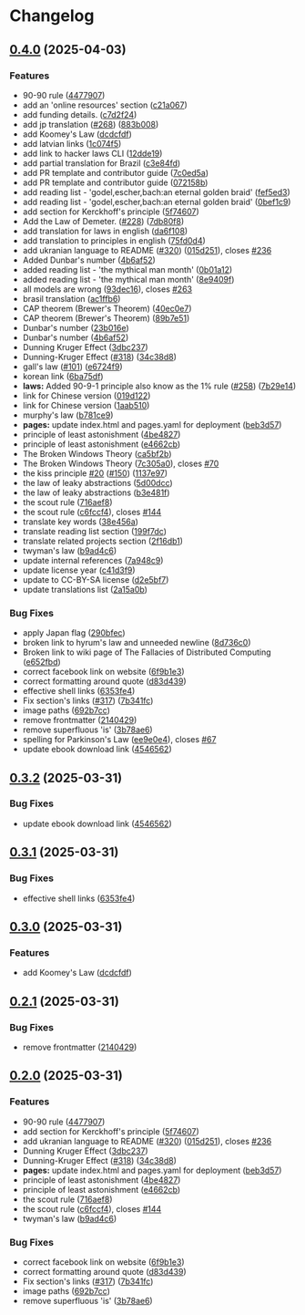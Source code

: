 # Changelog

## [0.4.0](https://github.com/alejandrosuarez/hacker-laws/compare/v0.3.2...v0.4.0) (2025-04-03)


### Features

* 90-90 rule ([4477907](https://github.com/alejandrosuarez/hacker-laws/commit/44779074caa6495198214100e5bd0a886cc1e680))
* add an 'online resources' section ([c21a067](https://github.com/alejandrosuarez/hacker-laws/commit/c21a06765b9677620ebca19cbd0c32d1b5ac2d9c))
* add funding details. ([c7d2f24](https://github.com/alejandrosuarez/hacker-laws/commit/c7d2f241ebf07ac918974d89ecb10068d8879791))
* add jp translation ([#268](https://github.com/alejandrosuarez/hacker-laws/issues/268)) ([883b008](https://github.com/alejandrosuarez/hacker-laws/commit/883b0083c5f7b0a98a275dc2acb6857804b1d8ae))
* add Koomey's Law ([dcdcfdf](https://github.com/alejandrosuarez/hacker-laws/commit/dcdcfdfc25ee121b6bcb931a71e185fa7ffeedcd))
* add latvian links ([1c074f5](https://github.com/alejandrosuarez/hacker-laws/commit/1c074f53bd5bf0ec109b0d2851a997b3a9900f0d))
* add link to hacker laws CLI ([12dde19](https://github.com/alejandrosuarez/hacker-laws/commit/12dde19ccae9496e0d57596b55498643de7df926))
* add partial translation for Brazil ([c3e84fd](https://github.com/alejandrosuarez/hacker-laws/commit/c3e84fd75b79df8fcf0cb0726683401dbe8016dc))
* add PR template and contributor guide ([7c0ed5a](https://github.com/alejandrosuarez/hacker-laws/commit/7c0ed5a9319df95bd1b330dc4342916e0077d0c2))
* add PR template and contributor guide ([072158b](https://github.com/alejandrosuarez/hacker-laws/commit/072158be3a98650b775a1b102c794c0c909f8c39))
* add reading list - 'godel,escher,bach:an eternal golden braid' ([fef5ed3](https://github.com/alejandrosuarez/hacker-laws/commit/fef5ed33d9d19aa4eeafe93e4550723107ccbf36))
* add reading list - 'godel,escher,bach:an eternal golden braid' ([0bef1c9](https://github.com/alejandrosuarez/hacker-laws/commit/0bef1c9a2ce06a0192fe1e03723e3a79503d3a45))
* add section for Kerckhoff's principle ([5f74607](https://github.com/alejandrosuarez/hacker-laws/commit/5f74607c63d3a76009ec0546ba515f8f7c1d3864))
* Add the Law of Demeter. ([#228](https://github.com/alejandrosuarez/hacker-laws/issues/228)) ([7db80f8](https://github.com/alejandrosuarez/hacker-laws/commit/7db80f8e4f652b53783be57cc260ada281ed6c02))
* add translation for laws in english ([da6f108](https://github.com/alejandrosuarez/hacker-laws/commit/da6f108890b6d9d1e46961dcf521e29a79611c77))
* add translation to principles in english ([75fd0d4](https://github.com/alejandrosuarez/hacker-laws/commit/75fd0d40fb88c2134a0695ba73ec65be21939333))
* add ukranian language to README ([#320](https://github.com/alejandrosuarez/hacker-laws/issues/320)) ([015d251](https://github.com/alejandrosuarez/hacker-laws/commit/015d25197f808d66c4dfebcdd0b54675af6a3eae)), closes [#236](https://github.com/alejandrosuarez/hacker-laws/issues/236)
* Added Dunbar's number ([4b6af52](https://github.com/alejandrosuarez/hacker-laws/commit/4b6af52e6061e5e0bb7355b9110ae6c0cf88de03))
* added reading list - 'the mythical man month' ([0b01a12](https://github.com/alejandrosuarez/hacker-laws/commit/0b01a12bceef9054b13c28e7f47b4a71ec75e527))
* added reading list - 'the mythical man month' ([8e9409f](https://github.com/alejandrosuarez/hacker-laws/commit/8e9409fb844037a5d7b4642d9b6a2700ac453937))
* all models are wrong ([93dec16](https://github.com/alejandrosuarez/hacker-laws/commit/93dec16bc9d2517c7de5fcc5533b124cdcae812a)), closes [#263](https://github.com/alejandrosuarez/hacker-laws/issues/263)
* brasil translation ([ac1ffb6](https://github.com/alejandrosuarez/hacker-laws/commit/ac1ffb6214c5e2286a2f3744c14dab717a7f5267))
* CAP theorem (Brewer's Theorem) ([40ec0e7](https://github.com/alejandrosuarez/hacker-laws/commit/40ec0e7d0e10245ff5d4d09d9ee37d9453c9120f))
* CAP theorem (Brewer's Theorem) ([89b7e51](https://github.com/alejandrosuarez/hacker-laws/commit/89b7e515c837aafde6e122738ce347ef361b3259))
* Dunbar's number ([23b016e](https://github.com/alejandrosuarez/hacker-laws/commit/23b016eb93c796dee53f4ac8bc92ca480c3e2f1d))
* Dunbar's number ([4b6af52](https://github.com/alejandrosuarez/hacker-laws/commit/4b6af52e6061e5e0bb7355b9110ae6c0cf88de03))
* Dunning Kruger Effect ([3dbc237](https://github.com/alejandrosuarez/hacker-laws/commit/3dbc237c1f1c59e809969320cc0ae4347a4b45c3))
* Dunning-Kruger Effect ([#318](https://github.com/alejandrosuarez/hacker-laws/issues/318)) ([34c38d8](https://github.com/alejandrosuarez/hacker-laws/commit/34c38d87edba4b0e36d2ad9488b97d0c77f9b550))
* gall's law ([#101](https://github.com/alejandrosuarez/hacker-laws/issues/101)) ([e6724f9](https://github.com/alejandrosuarez/hacker-laws/commit/e6724f97f894c06ae5f1772ec28fa67f95a6ed8d))
* korean link ([6ba75df](https://github.com/alejandrosuarez/hacker-laws/commit/6ba75df511b41aa4324747b2ba9c575ce08d7cd9))
* **laws:** Added 90-9-1 principle also know as the 1% rule ([#258](https://github.com/alejandrosuarez/hacker-laws/issues/258)) ([7b29e14](https://github.com/alejandrosuarez/hacker-laws/commit/7b29e14144fba96c345ac382e9cf1d8bbdfe9dfc))
* link for Chinese version ([019d122](https://github.com/alejandrosuarez/hacker-laws/commit/019d1228aa35f737232a3e71a2d6eb19f770d788))
* link for Chinese version ([1aab510](https://github.com/alejandrosuarez/hacker-laws/commit/1aab510db419558f571459270479211d60f3229e))
* murphy's law ([b781ce9](https://github.com/alejandrosuarez/hacker-laws/commit/b781ce9d4d3f61405cf927478480cb108fba0ac2))
* **pages:** update index.html and pages.yaml for deployment ([beb3d57](https://github.com/alejandrosuarez/hacker-laws/commit/beb3d57a6a5a3a38aa9e692ed13eb01060b85ded))
* principle of least astonishment ([4be4827](https://github.com/alejandrosuarez/hacker-laws/commit/4be482731b6a6009453af7d303d3cd2470a2e73e))
* principle of least astonishment ([e4662cb](https://github.com/alejandrosuarez/hacker-laws/commit/e4662cbc27d04fb968220837633034420b7fb11a))
* The Broken Windows Theory ([ca5bf2b](https://github.com/alejandrosuarez/hacker-laws/commit/ca5bf2b94066b5be92c33637bd5e2c00b50b8571))
* The Broken Windows Theory ([7c305a0](https://github.com/alejandrosuarez/hacker-laws/commit/7c305a061a796dcba93bb7a1999479f811305fab)), closes [#70](https://github.com/alejandrosuarez/hacker-laws/issues/70)
* the kiss principle [#20](https://github.com/alejandrosuarez/hacker-laws/issues/20) ([#150](https://github.com/alejandrosuarez/hacker-laws/issues/150)) ([1137e97](https://github.com/alejandrosuarez/hacker-laws/commit/1137e9723a1f56fd7c844c23759b73cb6d8bf633))
* the law of leaky abstractions ([5d00dcc](https://github.com/alejandrosuarez/hacker-laws/commit/5d00dcc83f540d041b8faac2231e1365dd6baf0f))
* the law of leaky abstractions ([b3e481f](https://github.com/alejandrosuarez/hacker-laws/commit/b3e481f7134c6333a85acb0057f3a240cd9b2276))
* the scout rule ([716aef8](https://github.com/alejandrosuarez/hacker-laws/commit/716aef807e758bd8df976f323089db525da9f708))
* the scout rule ([c6fccf4](https://github.com/alejandrosuarez/hacker-laws/commit/c6fccf4978d9483637fba8c7887127abad3de581)), closes [#144](https://github.com/alejandrosuarez/hacker-laws/issues/144)
* translate key words ([38e456a](https://github.com/alejandrosuarez/hacker-laws/commit/38e456ac95c6a6841086b4ba087727a7f4c32eea))
* translate reading list section ([199f7dc](https://github.com/alejandrosuarez/hacker-laws/commit/199f7dc5c284f3c922a7c9a89d4de55fda39cd10))
* translate related projects section ([2f16db1](https://github.com/alejandrosuarez/hacker-laws/commit/2f16db1b4a021cee1e98e282cf761b15e459cb2d))
* twyman's law ([b9ad4c6](https://github.com/alejandrosuarez/hacker-laws/commit/b9ad4c6f99f991a1bda9a2cfdddef62787e6ae82))
* update internal references ([7a948c9](https://github.com/alejandrosuarez/hacker-laws/commit/7a948c97ee57484928e4089d516ff7016f49c11c))
* update license year ([c41d3f9](https://github.com/alejandrosuarez/hacker-laws/commit/c41d3f9d4c3a0a64043e71f90c61bb26499d4525))
* update to CC-BY-SA license ([d2e5bf7](https://github.com/alejandrosuarez/hacker-laws/commit/d2e5bf762d2972fbd5bacf3b14c4ba10fff71a84))
* update translations list ([2a15a0b](https://github.com/alejandrosuarez/hacker-laws/commit/2a15a0b0d5e63ac8803dcf86ee0d50d986d9d8cb))


### Bug Fixes

* apply Japan flag ([290bfec](https://github.com/alejandrosuarez/hacker-laws/commit/290bfec30ee222974bbcba64118859c413d6223a))
* broken link to hyrum's law and unneeded newline ([8d736c0](https://github.com/alejandrosuarez/hacker-laws/commit/8d736c0462ac469657729654d9b26074b2febdea))
* Broken link to wiki page of The Fallacies of Distributed Computing ([e652fbd](https://github.com/alejandrosuarez/hacker-laws/commit/e652fbdd545264118fe832e0cdc49829d4bf09e4))
* correct facebook link on website ([6f9b1e3](https://github.com/alejandrosuarez/hacker-laws/commit/6f9b1e33345bc1332428f0fba8c7aa2900147500))
* correct formatting around quote ([d83d439](https://github.com/alejandrosuarez/hacker-laws/commit/d83d439df89e8af50ae53bafa3a791f8d92a6991))
* effective shell links ([6353fe4](https://github.com/alejandrosuarez/hacker-laws/commit/6353fe4b8f044456d66dac0af950e41989c56c5a))
* Fix section's links ([#317](https://github.com/alejandrosuarez/hacker-laws/issues/317)) ([7b341fc](https://github.com/alejandrosuarez/hacker-laws/commit/7b341fc0d205f076e25ff8fedb972e652201c3c6))
* image paths ([692b7cc](https://github.com/alejandrosuarez/hacker-laws/commit/692b7cca1a97eb62384db170297b504f51ea408e))
* remove frontmatter ([2140429](https://github.com/alejandrosuarez/hacker-laws/commit/2140429b959a8284b452c3fa05e1c9fd03e5ebab))
* remove superfluous 'is' ([3b78ae6](https://github.com/alejandrosuarez/hacker-laws/commit/3b78ae65f02fca457bb8adbf113135e1ed042a46))
* spelling for Parkinson's Law ([ee9e0e4](https://github.com/alejandrosuarez/hacker-laws/commit/ee9e0e468b50c11488ec6641b7427dd4d08296ac)), closes [#67](https://github.com/alejandrosuarez/hacker-laws/issues/67)
* update ebook download link ([4546562](https://github.com/alejandrosuarez/hacker-laws/commit/454656237d9508c8fadafffbc1c1286fc134f8cf))

## [0.3.2](https://github.com/dwmkerr/hacker-laws/compare/v0.3.1...v0.3.2) (2025-03-31)


### Bug Fixes

* update ebook download link ([4546562](https://github.com/dwmkerr/hacker-laws/commit/454656237d9508c8fadafffbc1c1286fc134f8cf))

## [0.3.1](https://github.com/dwmkerr/hacker-laws/compare/v0.3.0...v0.3.1) (2025-03-31)


### Bug Fixes

* effective shell links ([6353fe4](https://github.com/dwmkerr/hacker-laws/commit/6353fe4b8f044456d66dac0af950e41989c56c5a))

## [0.3.0](https://github.com/dwmkerr/hacker-laws/compare/v0.2.1...v0.3.0) (2025-03-31)


### Features

* add Koomey's Law ([dcdcfdf](https://github.com/dwmkerr/hacker-laws/commit/dcdcfdfc25ee121b6bcb931a71e185fa7ffeedcd))

## [0.2.1](https://github.com/dwmkerr/hacker-laws/compare/v0.2.0...v0.2.1) (2025-03-31)


### Bug Fixes

* remove frontmatter ([2140429](https://github.com/dwmkerr/hacker-laws/commit/2140429b959a8284b452c3fa05e1c9fd03e5ebab))

## [0.2.0](https://github.com/dwmkerr/hacker-laws/compare/v0.1.0...v0.2.0) (2025-03-31)


### Features

* 90-90 rule ([4477907](https://github.com/dwmkerr/hacker-laws/commit/44779074caa6495198214100e5bd0a886cc1e680))
* add section for Kerckhoff's principle ([5f74607](https://github.com/dwmkerr/hacker-laws/commit/5f74607c63d3a76009ec0546ba515f8f7c1d3864))
* add ukranian language to README ([#320](https://github.com/dwmkerr/hacker-laws/issues/320)) ([015d251](https://github.com/dwmkerr/hacker-laws/commit/015d25197f808d66c4dfebcdd0b54675af6a3eae)), closes [#236](https://github.com/dwmkerr/hacker-laws/issues/236)
* Dunning Kruger Effect ([3dbc237](https://github.com/dwmkerr/hacker-laws/commit/3dbc237c1f1c59e809969320cc0ae4347a4b45c3))
* Dunning-Kruger Effect ([#318](https://github.com/dwmkerr/hacker-laws/issues/318)) ([34c38d8](https://github.com/dwmkerr/hacker-laws/commit/34c38d87edba4b0e36d2ad9488b97d0c77f9b550))
* **pages:** update index.html and pages.yaml for deployment ([beb3d57](https://github.com/dwmkerr/hacker-laws/commit/beb3d57a6a5a3a38aa9e692ed13eb01060b85ded))
* principle of least astonishment ([4be4827](https://github.com/dwmkerr/hacker-laws/commit/4be482731b6a6009453af7d303d3cd2470a2e73e))
* principle of least astonishment ([e4662cb](https://github.com/dwmkerr/hacker-laws/commit/e4662cbc27d04fb968220837633034420b7fb11a))
* the scout rule ([716aef8](https://github.com/dwmkerr/hacker-laws/commit/716aef807e758bd8df976f323089db525da9f708))
* the scout rule ([c6fccf4](https://github.com/dwmkerr/hacker-laws/commit/c6fccf4978d9483637fba8c7887127abad3de581)), closes [#144](https://github.com/dwmkerr/hacker-laws/issues/144)
* twyman's law ([b9ad4c6](https://github.com/dwmkerr/hacker-laws/commit/b9ad4c6f99f991a1bda9a2cfdddef62787e6ae82))


### Bug Fixes

* correct facebook link on website ([6f9b1e3](https://github.com/dwmkerr/hacker-laws/commit/6f9b1e33345bc1332428f0fba8c7aa2900147500))
* correct formatting around quote ([d83d439](https://github.com/dwmkerr/hacker-laws/commit/d83d439df89e8af50ae53bafa3a791f8d92a6991))
* Fix section's links ([#317](https://github.com/dwmkerr/hacker-laws/issues/317)) ([7b341fc](https://github.com/dwmkerr/hacker-laws/commit/7b341fc0d205f076e25ff8fedb972e652201c3c6))
* image paths ([692b7cc](https://github.com/dwmkerr/hacker-laws/commit/692b7cca1a97eb62384db170297b504f51ea408e))
* remove superfluous 'is' ([3b78ae6](https://github.com/dwmkerr/hacker-laws/commit/3b78ae65f02fca457bb8adbf113135e1ed042a46))
